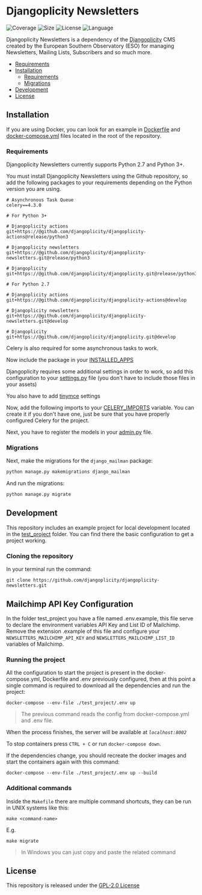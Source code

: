 # Djangoplicity Newsletters

![Coverage](https://img.shields.io/codecov/c/github/djangoplicity/djangoplicity-newsletters/develop)
![Size](https://img.shields.io/github/repo-size/djangoplicity/djangoplicity-newsletters)
![License](https://img.shields.io/github/license/djangoplicity/djangoplicity-newsletters)
![Language](https://img.shields.io/github/languages/top/djangoplicity/djangoplicity-newsletters)

Djangoplicity Newsletters is a dependency of the [Djangoplicity](https://github.com/djangoplicity/djangoplicity) CMS
created by the European Southern Observatory (ESO) for managing Newsletters, Mailing Lists, Subscribers and so much more.

* [Requirements](#requirements)
* [Installation](#installation)
    * [Requirements](#requirements)
    * [Migrations](#migrations)
* [Development](#development)
* [License](#license)

## Installation

If you are using Docker, you can look for an example in [Dockerfile](Dockerfile) and [docker-compose.yml](docker-compose.yml) files located in the root
of the repository.

### Requirements

Djangoplicity Newsletters currently supports Python 2.7 and Python 3+.

You must install Djangoplicity Newsletters using the Github repository, so add the following packages to your
requirements depending on the Python version you are using.
```
# Asynchronous Task Queue
celery==4.3.0

# For Python 3+

# Djangoplicity actions
git+https://@github.com/djangoplicity/djangoplicity-actions@release/python3

# Djangoplicity newsletters
git+https://@github.com/djangoplicity/djangoplicity-newsletters.git@release/python3

# Djangoplicity
git+https://@github.com/djangoplicity/djangoplicity.git@release/python3

# For Python 2.7

# Djangoplicity actions
git+https://@github.com/djangoplicity/djangoplicity-actions@develop

# Djangoplicity newsletters
git+https://@github.com/djangoplicity/djangoplicity-newsletters.git@develop

# Djangoplicity
git+https://@github.com/djangoplicity/djangoplicity.git@develop
```
Celery is also required for some asynchronous tasks to work.

Now include the package in your [INSTALLED_APPS](https://github.com/djangoplicity/djangoplicity-newsletters/blob/develop/test_project/settings.py#L83)

Djangoplicity requires some additional settings in order to work, so add this configuration to your [settings.py](https://github.com/djangoplicity/djangoplicity-newsletters/blob/develop/test_project/settings.py#L199)
file (you don't have to include those files in your assets)

You also have to add [tinymce](https://github.com/djangoplicity/djangoplicity-newsletters/blob/develop/test_project/settings.py#L219) settings

Now, add the following imports to your [CELERY_IMPORTS](https://github.com/djangoplicity/djangoplicity-newsletters/blob/develop/test_project/settings.py#L249) variable. You can create it if you don't have one, just be sure that you have properly configured Celery for the project.

Next, you have to register the models in your [admin.py](https://github.com/djangoplicity/djangoplicity-newsletters/blob/develop/test_project/admin.py) file.

### Migrations

Next, make the migrations for the `django_mailman` package:
```bash
python manage.py makemigrations django_mailman
```
And run the migrations:
```bash
python manage.py migrate
```

## Development

This repository includes an example project for local development located in the [test_project](test_project) folder. You can find
there the basic configuration to get a project working.
 
### Cloning the repository

In your terminal run the command:

```` 
git clone https://github.com/djangoplicity/djangoplicity-newsletters.git
````

## Mailchimp API Key Configuration

In the folder test_project you have a file named .env.example, this file serve to declare the environment variables API Key and List ID of Mailchimp.
Remove the extension .example of this file and configure your `NEWSLETTERS_MAILCHIMP_API_KEY` and `NEWSLETTERS_MAILCHIMP_LIST_ID` variables of Mailchimp.

### Running the project

All the configuration to start the project is present in the docker-compose.yml, Dockerfile and .env previously configured,
then at this point a single command is required to download all the dependencies and run the project:

```` 
docker-compose --env-file ./test_project/.env up
````

> The previous command reads the config from docker-compose.yml and .env file. 

When the process finishes, the server will be available at *`localhost:8002`*

To stop containers press `CTRL + C` or run `docker-compose down`.

If the dependencies change, you should recreate the docker images and start the containers again with this command:

```` 
docker-compose --env-file ./test_project/.env up --build
````

### Additional commands

Inside the `Makefile` there are multiple command shortcuts, they can be run in UNIX systems like this:

```
make <command-name>
```

E.g.

```
make migrate
```

> In Windows you can just copy and paste the related command

## License

This repository is released under the [GPL-2.0 License](LICENSE)
